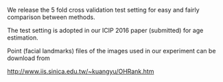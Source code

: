 We release the 5 fold cross validation test setting for easy and fairly comparison between methods.

The test setting is adopted in our ICIP 2016 paper (submitted) for age estimation.

Point (facial landmarks) files of the images used in our experiment can be download from

http://www.iis.sinica.edu.tw/~kuangyu/OHRank.htm